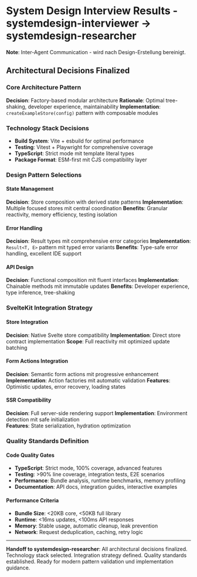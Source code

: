 # System Design Interview Results - systemdesign-interviewer → systemdesign-researcher

**Note**: Inter-Agent Communication - wird nach Design-Erstellung bereinigt.

## Architectural Decisions Finalized

### Core Architecture Pattern
**Decision**: Factory-based modular architecture
**Rationale**: Optimal tree-shaking, developer experience, maintainability
**Implementation**: `createExampleStore(config)` pattern with composable modules

### Technology Stack Decisions
- **Build System**: Vite + esbuild for optimal performance
- **Testing**: Vitest + Playwright for comprehensive coverage
- **TypeScript**: Strict mode mit template literal types
- **Package Format**: ESM-first mit CJS compatibility layer

### Design Pattern Selections

#### State Management
**Decision**: Store composition with derived state patterns
**Implementation**: Multiple focused stores mit central coordination
**Benefits**: Granular reactivity, memory efficiency, testing isolation

#### Error Handling
**Decision**: Result types mit comprehensive error categories
**Implementation**: `Result<T, E>` pattern mit typed error variants
**Benefits**: Type-safe error handling, excellent IDE support

#### API Design
**Decision**: Functional composition mit fluent interfaces
**Implementation**: Chainable methods mit immutable updates
**Benefits**: Developer experience, type inference, tree-shaking

### SvelteKit Integration Strategy

#### Store Integration
**Decision**: Native Svelte store compatibility
**Implementation**: Direct store contract implementation
**Scope**: Full reactivity mit optimized update batching

#### Form Actions Integration
**Decision**: Semantic form actions mit progressive enhancement
**Implementation**: Action factories mit automatic validation
**Features**: Optimistic updates, error recovery, loading states

#### SSR Compatibility
**Decision**: Full server-side rendering support
**Implementation**: Environment detection mit safe initialization  
**Features**: State serialization, hydration optimization

### Quality Standards Definition

#### Code Quality Gates
- **TypeScript**: Strict mode, 100% coverage, advanced features
- **Testing**: >90% line coverage, integration tests, E2E scenarios
- **Performance**: Bundle analysis, runtime benchmarks, memory profiling
- **Documentation**: API docs, integration guides, interactive examples

#### Performance Criteria
- **Bundle Size**: <20KB core, <50KB full library
- **Runtime**: <16ms updates, <100ms API responses
- **Memory**: Stable usage, automatic cleanup, leak prevention
- **Network**: Request deduplication, caching, retry logic

---

**Handoff to systemdesign-researcher**: All architectural decisions finalized. Technology stack selected. Integration strategy defined. Quality standards established. Ready for modern pattern validation und implementation guidance. 